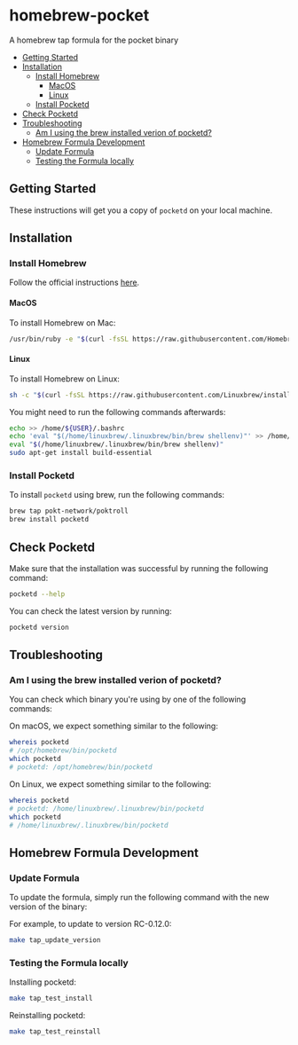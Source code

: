 # homebrew-pocket <!-- omit in toc -->

A homebrew tap formula for the pocket binary

- [Getting Started](#getting-started)
- [Installation](#installation)
  - [Install Homebrew](#install-homebrew)
    - [MacOS](#macos)
    - [Linux](#linux)
  - [Install Pocketd](#install-pocketd)
- [Check Pocketd](#check-pocketd)
- [Troubleshooting](#troubleshooting)
  - [Am I using the brew installed verion of pocketd?](#am-i-using-the-brew-installed-verion-of-pocketd)
- [Homebrew Formula Development](#homebrew-formula-development)
  - [Update Formula](#update-formula)
  - [Testing the Formula locally](#testing-the-formula-locally)

## Getting Started

These instructions will get you a copy of `pocketd` on your local machine.

## Installation

### Install Homebrew

Follow the official instructions [here](https://brew.sh/).

#### MacOS

To install Homebrew on Mac:

```bash
/usr/bin/ruby -e "$(curl -fsSL https://raw.githubusercontent.com/Homebrew/install/master/install)"
```

#### Linux

To install Homebrew on Linux:

```bash
sh -c "$(curl -fsSL https://raw.githubusercontent.com/Linuxbrew/install/master/install.sh)"
```

You might need to run the following commands afterwards:

```bash
echo >> /home/${USER}/.bashrc
echo 'eval "$(/home/linuxbrew/.linuxbrew/bin/brew shellenv)"' >> /home/${USER}/.bashrc
eval "$(/home/linuxbrew/.linuxbrew/bin/brew shellenv)"
sudo apt-get install build-essential
```

### Install Pocketd

To install `pocketd` using brew, run the following commands:

```bash
brew tap pokt-network/poktroll
brew install pocketd
```

## Check Pocketd

Make sure that the installation was successful by running the following command:

```bash
pocketd --help
```

You can check the latest version by running:

```bash
pocketd version
```

## Troubleshooting

### Am I using the brew installed verion of pocketd?

You can check which binary you're using by one of the following commands:

On macOS, we expect something similar to the following:

```bash
whereis pocketd
# /opt/homebrew/bin/pocketd
which pocketd
# pocketd: /opt/homebrew/bin/pocketd
```

On Linux, we expect something similar to the following:

```bash
whereis pocketd
# pocketd: /home/linuxbrew/.linuxbrew/bin/pocketd
which pocketd
# /home/linuxbrew/.linuxbrew/bin/pocketd
```

## Homebrew Formula Development

### Update Formula

To update the formula, simply run the following command with the new version of the binary:

For example, to update to version RC-0.12.0:

```bash
make tap_update_version
```

### Testing the Formula locally

Installing pocketd:

```bash
make tap_test_install
```

Reinstalling pocketd:

```bash
make tap_test_reinstall
```
